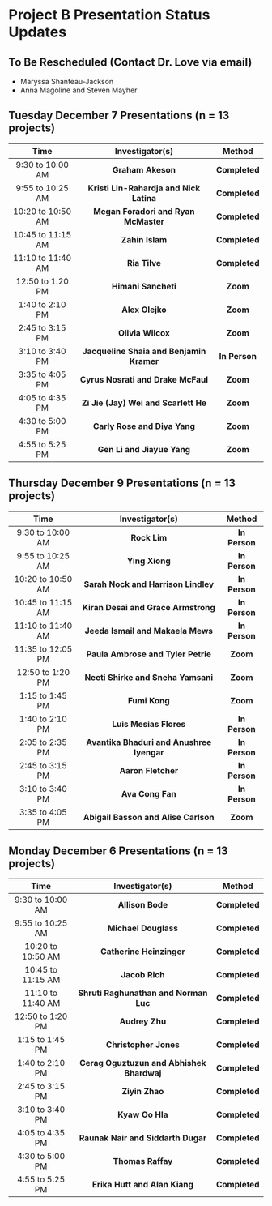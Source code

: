 # Project B Presentation Status Updates

## To Be Rescheduled (Contact Dr. Love via email)

- Maryssa Shanteau-Jackson
- Anna Magoline and Steven Mayher

## Tuesday December 7 Presentations (n = 13 projects)

Time | Investigator(s) | Method
:-------: | :---: | :----:
9:30 to 10:00 AM	| **Graham Akeson** | **Completed**
9:55 to 10:25 AM	 | **Kristi Lin-Rahardja and Nick Latina** | **Completed**
10:20 to 10:50 AM	| **Megan Foradori and Ryan McMaster** | **Completed**
10:45 to 11:15 AM	| **Zahin Islam** | **Completed**
11:10 to 11:40 AM	| **Ria Tilve** | **Completed**
12:50 to 1:20 PM	|	**Himani Sancheti** | **Zoom**
1:40 to 2:10 PM	|	**Alex Olejko** | **Zoom**
2:45 to 3:15 PM	|	**Olivia Wilcox** | **Zoom**
3:10 to 3:40 PM	| **Jacqueline Shaia and Benjamin Kramer** | **In Person**
3:35 to 4:05 PM	| **Cyrus Nosrati and Drake McFaul** | **Zoom**
4:05 to 4:35 PM	|	**Zi Jie (Jay) Wei and Scarlett He** | **Zoom**
4:30 to 5:00 PM	|	**Carly Rose and Diya Yang** | **Zoom**
4:55 to 5:25 PM	|	**Gen Li and Jiayue Yang** | **Zoom**

## Thursday December 9 Presentations (n = 13 projects)

Time | Investigator(s) | Method
:-------: | :---: | :----:
9:30 to 10:00 AM	| **Rock Lim** | **In Person**
9:55 to 10:25 AM	| **Ying Xiong** | **In Person**
10:20 to 10:50 AM	| **Sarah Nock and Harrison Lindley** | **In Person**
10:45 to 11:15 AM	| **Kiran Desai and Grace Armstrong** | **In Person**
11:10 to 11:40 AM	| **Jeeda Ismail and Makaela Mews** | **In Person**
11:35 to 12:05 PM	| **Paula Ambrose and Tyler Petrie** | **Zoom**
12:50 to 1:20 PM	| **Neeti Shirke and Sneha Yamsani** | **Zoom**
1:15 to 1:45 PM	| **Fumi Kong** | **Zoom**
1:40 to 2:10 PM	| **Luis Mesias Flores** | **In Person**
2:05 to 2:35 PM	| **Avantika Bhaduri and Anushree Iyengar** | **In Person**
2:45 to 3:15 PM	| **Aaron Fletcher** | **In Person**
3:10 to 3:40 PM	| **Ava Cong Fan** | **In Person**
3:35 to 4:05 PM	| **Abigail Basson and Alise Carlson** | **Zoom**



## Monday December 6 Presentations (n = 13 projects)

Time | Investigator(s) | Method
:-------: | :---: | :----:
9:30 to 10:00 AM | **Allison Bode** | **Completed**
9:55 to 10:25 AM | **Michael Douglass** | **Completed**
10:20 to 10:50 AM	| **Catherine Heinzinger** | **Completed**
10:45 to 11:15 AM	| **Jacob Rich** | **Completed**
11:10 to 11:40 AM	| **Shruti Raghunathan and Norman Luc** | **Completed**
12:50 to 1:20 PM	| **Audrey Zhu** | **Completed**
1:15 to 1:45 PM	| **Christopher Jones** | **Completed**
1:40 to 2:10 PM	| **Cerag Oguztuzun and Abhishek Bhardwaj** | **Completed**
2:45 to 3:15 PM |	**Ziyin Zhao** | **Completed**
3:10 to 3:40 PM	| **Kyaw Oo Hla** | **Completed**
4:05 to 4:35 PM	| **Raunak Nair and Siddarth Dugar** | **Completed**
4:30 to 5:00 PM	| **Thomas Raffay** | **Completed**
4:55 to 5:25 PM	| **Erika Hutt and Alan Kiang** | **Completed**

